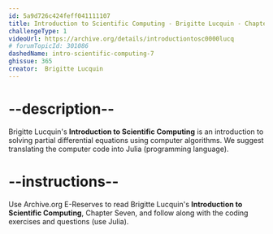 ```yaml
---
id: 5a9d726c424feff041111107
title: Introduction to Scientific Computing - Brigitte Lucquin - Chapter 7
challengeType: 1
videoUrl: https://archive.org/details/introductiontosc0000lucq
# forumTopicId: 301086
dashedName: intro-scientific-computing-7
ghissue: 365
creator:  Brigitte Lucquin
---
```


# --description--

Brigitte Lucquin's __Introduction to Scientific Computing__ is an introduction to solving partial differential equations using computer algorithms. We suggest translating the computer code into Julia (programming language).

# --instructions--

Use Archive.org E-Reserves to read Brigitte Lucquin's __Introduction to Scientific Computing__, Chapter Seven, and follow along with the coding exercises and questions (use Julia). 